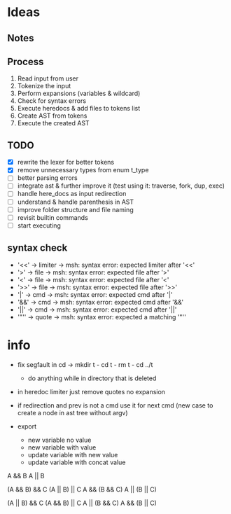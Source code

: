 # Ideas

## Notes

## Process

1. Read input from user
2. Tokenize the input
3. Perform expansions (variables & wildcard)
4. Check for syntax errors
5. Execute heredocs & add files to tokens list
6. Create AST from tokens
7. Execute the created AST

## TODO

- [x] rewrite the lexer for better tokens
- [x] remove unnecessary types from enum t_type
- [ ] better parsing errors
- [ ] integrate ast & further improve it (test using it: traverse, fork, dup, exec)
- [ ] handle here_docs as input redirection
- [ ] understand & handle parenthesis in AST
- [ ] improve folder structure and file naming
- [ ] revisit builtin commands
- [ ] start executing

## syntax check

- '<<'	->	limiter	-> msh: syntax error: expected limiter after '<<'
- '>'	->	file	-> msh: syntax error: expected file after '>'
- '<'	->	file	-> msh: syntax error: expected file after '<'
- '>>'	->	file	-> msh: syntax error: expected file after '>>'
- '|'	->	cmd		-> msh: syntax error: expected cmd after '|'
- '&&'	->	cmd		-> msh: syntax error: expected cmd after '&&'
- '||'	->	cmd		-> msh: syntax error: expected cmd after '||'
- '"''	->	quote	-> msh: syntax error: expected a matching '"''

# info

- fix segfault in cd -> mkdir t - cd t - rm t - cd ../t
  - do anything while in directory that is deleted

- in heredoc limiter just remove quotes no expansion
- if redirection and prev is not a cmd use it for next cmd (new case to create a node in ast tree without argv)
- export
  - new variable no value
  - new variable with value
  - update variable with new value
  - update variable with concat value

A	&&	B
A	||	B

(A	&&	B)	&&	C
(A	||	B)	||	C
A	&&	(B	&&	C)
A	||	(B	||	C)

(A	||	B)	&&	C
(A	&&	B)	||	C
A	||	(B	&&	C)
A	&&	(B	||	C)
